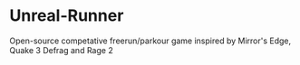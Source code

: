 # Unreal-Runner
 Open-source competative freerun/parkour game inspired by Mirror's Edge, Quake 3 Defrag and Rage 2
